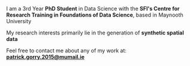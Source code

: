 I am a 3rd Year **PhD Student** in Data Science with the **SFI's Centre for Research Training in Foundations of Data Science**, based in Maynooth University

My research interests primarily lie in the generation of **synthetic spatial data**

Feel free to contact me about any of my work at: **patrick.gorry.2015@mumail.ie**

<!---
paddeaux/paddeaux is a ✨ special ✨ repository because its `README.md` (this file) appears on your GitHub profile.
You can click the Preview link to take a look at your changes.
--->
